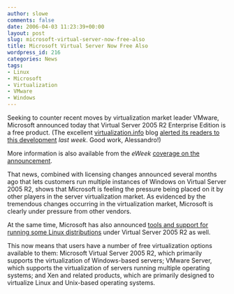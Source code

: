 ```yaml
---
author: slowe
comments: false
date: 2006-04-03 11:23:39+00:00
layout: post
slug: microsoft-virtual-server-now-free-also
title: Microsoft Virtual Server Now Free Also
wordpress_id: 216
categories: News
tags:
- Linux
- Microsoft
- Virtualization
- VMware
- Windows
---
```


Seeking to counter recent moves by virtualization market leader VMware, Microsoft announced today that Virtual Server 2005 R2 Enterprise Edition is a free product. (The excellent [virtualization.info](http://virtualization.info/) blog [alerted its readers to this development](http://www.virtualization.info/2006/03/microsoft-to-release-virtual-server.html) _last week_. Good work, Alessandro!)

More information is also available from the _eWeek_ [coverage on the announcement](http://www.eweek.com/article2/0,1759,1945069,00.asp).

That news, combined with licensing changes announced several months ago that lets customers run multiple instances of Windows on Virtual Server 2005 R2, shows that Microsoft is feeling the pressure being placed on it by other players in the server virtualization market. As evidenced by the tremendous changes occurring in the virtualization market, Microsoft is clearly under pressure from other vendors.

At the same time, Microsoft has also announced [tools and support for running some Linux distributions](http://www.microsoft.com/windowsserversystem/virtualserver/evaluation/news/bulletins/vs05pricing.mspx) under Virtual Server 2005 R2 as well.

This now means that users have a number of free virtualization options available to them: Microsoft Virtual Server 2005 R2, which primarily supports the virtualization of Windows-based servers; VMware Server, which supports the virtualization of servers running multiple operating systems; and Xen and related products, which are primarily designed to virtualize Linux and Unix-based operating systems.
